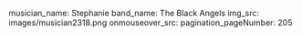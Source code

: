 musician_name: Stephanie
band_name: The Black Angels
img_src: images/musician2318.png
onmouseover_src: 
pagination_pageNumber: 205